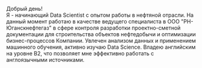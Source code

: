 Добрый день!
<br> Я - начинающий Data Scientist с опытом работы в нефтяной отрасли. На данный момент работаю в качестве ведущего специалиста в ООО "РН-Юганскнефтегаз" в сфере контроля разработки проектно-сметной документации для строительства объектов нефтедобычи и оптимизации бизнес-процессов Компании. Увлечен анализом данных и применением машинного обучения, активно изучаю Data Science. Владею английским на уровне B2, что позволяет мне эффективно работать с англоязычными источниками.
